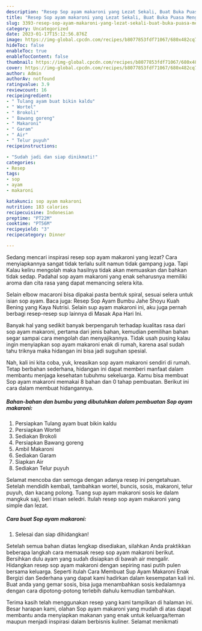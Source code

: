 ```yaml
---
description: "Resep Sop ayam makaroni yang Lezat Sekali, Buat Buka Puasa Menggugah Selera"
title: "Resep Sop ayam makaroni yang Lezat Sekali, Buat Buka Puasa Menggugah Selera"
slug: 3393-resep-sop-ayam-makaroni-yang-lezat-sekali-buat-buka-puasa-menggugah-selera
category: Uncategorized
date: 2023-01-17T15:12:56.876Z
image: https://img-global.cpcdn.com/recipes/b8077853fdf71067/680x482cq70/sop-ayam-makaroni-foto-resep-utama.jpg
hideToc: false
enableToc: true
enableTocContent: false
thumbnail: https://img-global.cpcdn.com/recipes/b8077853fdf71067/680x482cq70/sop-ayam-makaroni-foto-resep-utama.jpg
cover: https://img-global.cpcdn.com/recipes/b8077853fdf71067/680x482cq70/sop-ayam-makaroni-foto-resep-utama.jpg
author: Admin
authorAv: notfound
ratingvalue: 3.9
reviewcount: 16
recipeingredient:
- " Tulang ayam buat bikin kaldu"
- " Wortel"
- " Brokoli"
- " Bawang goreng"
- " Makaroni"
- " Garam"
- " Air"
- " Telur puyuh"
recipeinstructions:

- "Sudah jadi dan siap dinikmati!"
categories:
- Resep
tags:
- sop
- ayam
- makaroni

katakunci: sop ayam makaroni 
nutrition: 183 calories
recipecuisine: Indonesian
preptime: "PT22M"
cooktime: "PT56M"
recipeyield: "3"
recipecategory: Dinner

---
```



Sedang mencari inspirasi resep sop ayam makaroni yang lezat? Cara menyiapkannya sangat tidak terlalu sulit namun tidak gampang juga. Tapi Kalau keliru mengolah maka hasilnya tidak akan memuaskan dan bahkan tidak sedap. Padahal sop ayam makaroni yang enak seharusnya memiliki aroma dan cita rasa yang dapat memancing selera kita.


Selain elbow macaroni bisa dipakai pasta bentuk spiral, sesuai selera untuk isian sop ayam. Baca juga: Resep Sop Ayam Bumbu Jahe Shoyu Kuah Bening yang Kaya Nutrisi. Selain sup ayam makaroni ini, aku juga pernah berbagi resep-resep sup lainnya di Masak Apa Hari Ini.

Banyak hal yang sedikit banyak berpengaruh terhadap kualitas rasa dari sop ayam makaroni, pertama dari jenis bahan, kemudian pemilihan bahan segar sampai cara mengolah dan menyajikannya. Tidak usah pusing kalau ingin menyiapkan sop ayam makaroni enak di rumah, karena asal sudah tahu triknya maka hidangan ini bisa jadi suguhan spesial.


Nah, kali ini kita coba, yuk, kreasikan sop ayam makaroni sendiri di rumah. Tetap berbahan sederhana, hidangan ini dapat memberi manfaat dalam membantu menjaga kesehatan tubuhmu sekeluarga. Kamu bisa membuat Sop ayam makaroni memakai 8 bahan dan 0 tahap pembuatan. Berikut ini cara dalam membuat hidangannya.

<!--inarticleads1-->

##### Bahan-bahan dan bumbu yang dibutuhkan dalam pembuatan Sop ayam makaroni:

1. Persiapkan  Tulang ayam buat bikin kaldu
1. Persiapkan  Wortel
1. Sediakan  Brokoli
1. Persiapkan  Bawang goreng
1. Ambil  Makaroni
1. Sediakan  Garam
1. Siapkan  Air
1. Sediakan  Telur puyuh


Selamat mencoba dan semoga dengan adanya resep ini pengetahuan. Setelah mendidih kembali, tambahkan wortel, buncis, sosis, makaroni, telur puyuh, dan kacang polong. Tuang sup ayam makaroni sosis ke dalam mangkuk saji, beri irisan seledri. Itulah resep sop ayam makaroni yang simple dan lezat. 

<!--inarticleads2-->

##### Cara buat Sop ayam makaroni:


1. Selesai dan siap dihidangkan!

Setelah semua bahan diatas lengkap disediakan, silahkan Anda praktikkan beberapa langkah cara memasak resep sop ayam makaroni berikut. Bersihkan dulu ayam yang sudah disiapkan di bawah air mengalir. Hidangkan resep sop ayam makaroni dengan sepiring nasi putih pulen bersama keluarga. Seperti itulah Cara Membuat Sup Ayam Makaroni Enak Bergizi dan Sederhana yang dapat kami hadirkan dalam kesempatan kali ini. Buat anda yang gemar sosis, bisa juga menambahkan sosis kedalamnya dengan cara dipotong-potong terlebih dahulu kemudian tambahkan. 

Terima kasih telah menggunakan resep yang kami tampilkan di halaman ini. Besar harapan kami, olahan Sop ayam makaroni yang mudah di atas dapat membantu anda menyiapkan makanan yang enak untuk keluarga/teman maupun menjadi inspirasi dalam berbisnis kuliner. Selamat menikmati
